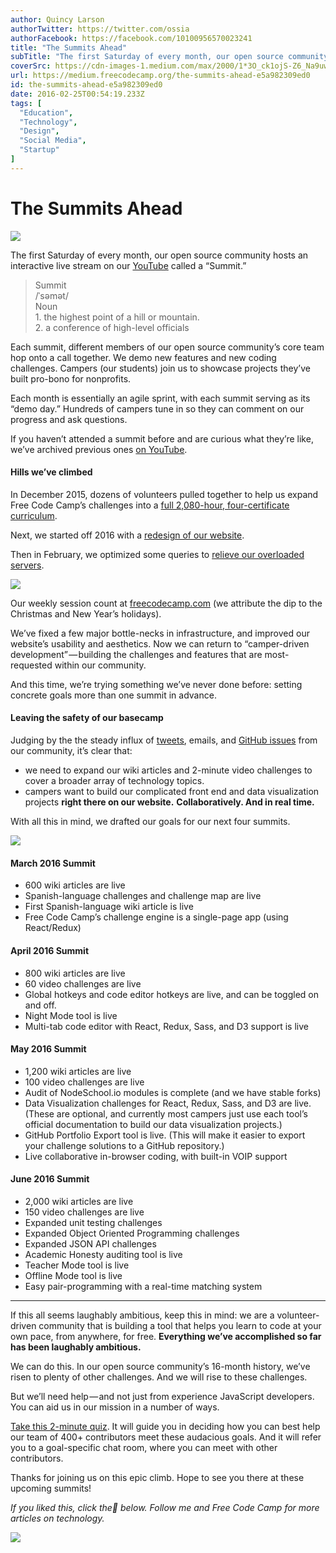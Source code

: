 ```yaml
---
author: Quincy Larson
authorTwitter: https://twitter.com/ossia
authorFacebook: https://facebook.com/10100956570023241
title: "The Summits Ahead"
subTitle: "The first Saturday of every month, our open source community hosts an interactive live stream on our YouTube called a “Summit.”..."
coverSrc: https://cdn-images-1.medium.com/max/2000/1*3O_ck1ojS-Z6_Na9uwHqpg.jpeg
url: https://medium.freecodecamp.org/the-summits-ahead-e5a982309ed0
id: the-summits-ahead-e5a982309ed0
date: 2016-02-25T00:54:19.233Z
tags: [
  "Education",
  "Technology",
  "Design",
  "Social Media",
  "Startup"
]
---
```

# The Summits Ahead







![](https://cdn-images-1.medium.com/max/2000/1*3O_ck1ojS-Z6_Na9uwHqpg.jpeg)







The first Saturday of every month, our open source community hosts an interactive live stream on our [YouTube](http://YouTube.com/freecodecamp) called a “Summit.”

> Summit  
> /ˈsəmət/   
> Noun  
> 1\. the highest point of a hill or mountain.  
> 2\. a conference of high-level officials

Each summit, different members of our open source community’s core team hop onto a call together. We demo new features and new coding challenges. Campers (our students) join us to showcase projects they’ve built pro-bono for nonprofits.

Each month is essentially an agile sprint, with each summit serving as its “demo day.” Hundreds of campers tune in so they can comment on our progress and ask questions.

If you haven’t attended a summit before and are curious what they’re like, we’ve archived previous ones [on YouTube](https://www.youtube.com/playlist?list=PLWKjhJtqVAbkX5F_g4YHi4vQMtOO4yPV0).

#### Hills we’ve climbed

In December 2015, dozens of volunteers pulled together to help us expand Free Code Camp’s challenges into a [full 2,080-hour, four-certificate curriculum](https://medium.freecodecamp.com/learn-to-code-by-coding-d1e241de81c0).

Next, we started off 2016 with a [redesign of our website](https://medium.freecodecamp.com/tinkering-toward-simplicity-6a15fb9dcdcb).

Then in February, we optimized some queries to [relieve our overloaded servers](https://medium.freecodecamp.com/a-flood-of-data-714f287d75a0).







![](https://cdn-images-1.medium.com/max/2000/1*LI37B7mgtQhI6b8KvVWwyg.jpeg)

Our weekly session count at [freecodecamp.com](http://www.freecodecamp.com) (we attribute the dip to the Christmas and New Year’s holidays).







We’ve fixed a few major bottle-necks in infrastructure, and improved our website’s usability and aesthetics. Now we can return to “camper-driven development” — building the challenges and features that are most-requested within our community.

And this time, we’re trying something we’ve never done before: setting concrete goals more than one summit in advance.

#### Leaving the safety of our basecamp

Judging by the the steady influx of [tweets](https://twitter.com/search?f=tweets&vertical=default&q=freecodecamp&src=typd), emails, and [GitHub issues](https://github.com/FreeCodeCamp/freecodecamp/issues) from our community, it’s clear that:

*   we need to expand our wiki articles and 2-minute video challenges to cover a broader array of technology topics.
*   campers want to build our complicated front end and data visualization projects **right there on our website.** **Collaboratively. And in real time.**

With all this in mind, we drafted our goals for our next four summits.



![](https://cdn-images-1.medium.com/max/1600/1*Fk3To5P1xHej1a6wieQgRw.jpeg)



#### March 2016 Summit

*   600 wiki articles are live
*   Spanish-language challenges and challenge map are live
*   First Spanish-language wiki article is live
*   Free Code Camp’s challenge engine is a single-page app (using React/Redux)

#### April 2016 Summit

*   800 wiki articles are live
*   60 video challenges are live
*   Global hotkeys and code editor hotkeys are live, and can be toggled on and off.
*   Night Mode tool is live
*   Multi-tab code editor with React, Redux, Sass, and D3 support is live

#### May 2016 Summit

*   1,200 wiki articles are live
*   100 video challenges are live
*   Audit of NodeSchool.io modules is complete (and we have stable forks)
*   Data Visualization challenges for React, Redux, Sass, and D3 are live. (These are optional, and currently most campers just use each tool’s official documentation to build our data visualization projects.)
*   GitHub Portfolio Export tool is live. (This will make it easier to export your challenge solutions to a GitHub repository.)
*   Live collaborative in-browser coding, with built-in VOIP support

#### June 2016 Summit

*   2,000 wiki articles are live
*   150 video challenges are live
*   Expanded unit testing challenges
*   Expanded Object Oriented Programming challenges
*   Expanded JSON API challenges
*   Academic Honesty auditing tool is live
*   Teacher Mode tool is live
*   Offline Mode tool is live
*   Easy pair-programming with a real-time matching system











* * *







If this all seems laughably ambitious, keep this in mind: we are a volunteer-driven community that is building a tool that helps you learn to code at your own pace, from anywhere, for free. **Everything we’ve accomplished so far has been laughably ambitious.**

We can do this. In our open source community’s 16-month history, we’ve risen to plenty of other challenges. And we will rise to these challenges.

But we’ll need help — and not just from experience JavaScript developers. You can aid us in our mission in a number of ways.

[Take this 2-minute quiz](https://www.qzzr.com/c/quiz/175881/free-code-camp-volunteer-quiz). It will guide you in deciding how you can best help our team of 400+ contributors meet these audacious goals. And it will refer you to a goal-specific chat room, where you can meet with other contributors.

Thanks for joining us on this epic climb. Hope to see you there at these upcoming summits!

_If you liked this, click the💚 below. Follow me and Free Code Camp for more articles on technology._



![](https://cdn-images-1.medium.com/max/1600/1*31StU5CNIHk8VDkSHWO6nA.gif)











